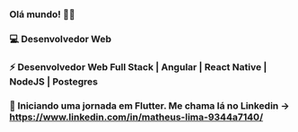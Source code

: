 ### Olá mundo! 👋🏾
### :computer: Desenvolvedor Web 
### ⚡ Desenvolvedor Web Full Stack | Angular | React Native | NodeJS | Postegres
### 💬 Iniciando uma jornada em Flutter. Me chama lá no Linkedin -> https://www.linkedin.com/in/matheus-lima-9344a7140/
<!--
**devmlima/devmlima** is a ✨ _special_ ✨ repository because its `README.md` (this file) appears on your GitHub profile.

Here are some ideas to get you started:

- 🔭 I’m currently working on ...
- 🌱 I’m currently learning ...
- 👯 I’m looking to collaborate on ...
- 🤔 I’m looking for help with ...
- 💬 Ask me about ...
- 📫 How to reach me: ...
- 😄 Pronouns: ...
- ⚡ Fun fact: ...
-->
